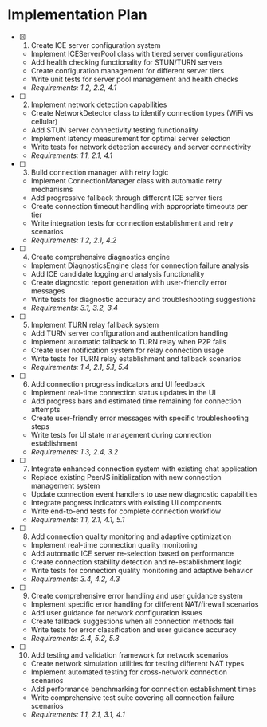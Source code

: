 # Implementation Plan

- [x] 1. Create ICE server configuration system
  - Implement ICEServerPool class with tiered server configurations
  - Add health checking functionality for STUN/TURN servers
  - Create configuration management for different server tiers
  - Write unit tests for server pool management and health checks
  - _Requirements: 1.2, 2.2, 4.1_

- [ ] 2. Implement network detection capabilities
  - Create NetworkDetector class to identify connection types (WiFi vs cellular)
  - Add STUN server connectivity testing functionality
  - Implement latency measurement for optimal server selection
  - Write tests for network detection accuracy and server connectivity
  - _Requirements: 1.1, 2.1, 4.1_

- [ ] 3. Build connection manager with retry logic
  - Implement ConnectionManager class with automatic retry mechanisms
  - Add progressive fallback through different ICE server tiers
  - Create connection timeout handling with appropriate timeouts per tier
  - Write integration tests for connection establishment and retry scenarios
  - _Requirements: 1.2, 2.1, 4.2_

- [ ] 4. Create comprehensive diagnostics engine
  - Implement DiagnosticsEngine class for connection failure analysis
  - Add ICE candidate logging and analysis functionality
  - Create diagnostic report generation with user-friendly error messages
  - Write tests for diagnostic accuracy and troubleshooting suggestions
  - _Requirements: 3.1, 3.2, 3.4_

- [ ] 5. Implement TURN relay fallback system
  - Add TURN server configuration and authentication handling
  - Implement automatic fallback to TURN relay when P2P fails
  - Create user notification system for relay connection usage
  - Write tests for TURN relay establishment and fallback scenarios
  - _Requirements: 1.4, 2.1, 5.1, 5.4_

- [ ] 6. Add connection progress indicators and UI feedback
  - Implement real-time connection status updates in the UI
  - Add progress bars and estimated time remaining for connection attempts
  - Create user-friendly error messages with specific troubleshooting steps
  - Write tests for UI state management during connection establishment
  - _Requirements: 1.3, 2.4, 3.2_

- [ ] 7. Integrate enhanced connection system with existing chat application
  - Replace existing PeerJS initialization with new connection management system
  - Update connection event handlers to use new diagnostic capabilities
  - Integrate progress indicators with existing UI components
  - Write end-to-end tests for complete connection workflow
  - _Requirements: 1.1, 2.1, 4.1, 5.1_

- [ ] 8. Add connection quality monitoring and adaptive optimization
  - Implement real-time connection quality monitoring
  - Add automatic ICE server re-selection based on performance
  - Create connection stability detection and re-establishment logic
  - Write tests for connection quality monitoring and adaptive behavior
  - _Requirements: 3.4, 4.2, 4.3_

- [ ] 9. Create comprehensive error handling and user guidance system
  - Implement specific error handling for different NAT/firewall scenarios
  - Add user guidance for network configuration issues
  - Create fallback suggestions when all connection methods fail
  - Write tests for error classification and user guidance accuracy
  - _Requirements: 2.4, 5.2, 5.3_

- [ ] 10. Add testing and validation framework for network scenarios
  - Create network simulation utilities for testing different NAT types
  - Implement automated testing for cross-network connection scenarios
  - Add performance benchmarking for connection establishment times
  - Write comprehensive test suite covering all connection failure scenarios
  - _Requirements: 1.1, 2.1, 3.1, 4.1_
